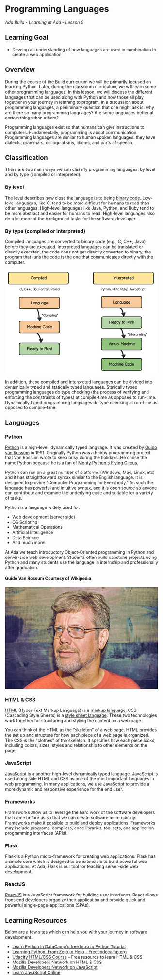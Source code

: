 # Programming Languages

_Ada Build - Learning at Ada - Lesson 0_

## Learning Goal

* Develop an understanding of how languages are used in combination to create a web application

## Overview


During the course of the Build curriculum we will be primarily focused on learning Python. Later, during the classroom curriculum, we will learn some other programming languages. In this lesson, we will discuss the different languages that can be used along with Python and how those all play together in your journey in learning to program. In a discussion about programming languages, a preliminary question that one might ask is: why are there so many programming languages? Are some languages better at certain things than others?

Programming languages exist so that humans can give instructions to computers. Fundamentally, programming is about communication. Programming languages are similar to human spoken languages: they have dialects, grammars, colloquialisms, idioms, and parts of speech.

## Classification

There are two main ways we can classify programming languages, by level and by type (compiled or interpreted).

### By level

The level describes how close the language is to being [binary code](https://en.wikipedia.org/wiki/Binary_code). Low-level languages, like C, tend to be more difficult for humans to read than other languages. High-level languages like Java, Python, and Ruby tend to be more abstract and easier for humans to read. High-level languages also do a lot more of the background tasks for the software developer.

### By type (compiled or interpreted)

Compiled languages are converted to binary code (e.g., C, C++, Java) before they are executed. Interpreted languages can be translated or directly executed, the code does not get directly converted to binary, the program that runs the code is the one that communicates directly with the computer.

![Compiled vs Interpreted](./images/compiled-interpreted.png)

In addition, these compiled and interpreted languages can be divided into dynamically typed and statically typed languages. Statically typed programming languages do type checking (the process of verifying and enforcing the constraints of types) at compile-time as opposed to run-time. Dynamically typed programming languages do type checking at run-time as opposed to compile-time.

## Languages

### Python

[Python](https://www.python.org) is a high-level, dynamically typed language.  It was created by [Guido van Rossum](https://en.wikipedia.org/wiki/Guido_van_Rossum) in 1991.  Originally Python was a hobby programming project that Van Rossum wrote to keep busy during the holidays.  He chose the name Python because he is a fan of [Monty Python's Flying Circus](https://en.wikipedia.org/wiki/Monty_Python%27s_Flying_Circus).

Python can run on a great number of platforms (Windows, Mac, Linux, etc) and it has straightforward syntax similar to the English language.  It is designed to provide "Computer Programming for Everybody."  As such the language has powerful and intuitive syntax, and it is [open source](https://en.wikipedia.org/wiki/Open-source_software) so anyone can contribute and examine the underlying code and suitable for a variety of tasks.

Python is a language widely used for:

* Web development (server side)
* OS Scripting
* Mathematical Operations
* Artificial Intelligence
* Data Science
* And much more!

At Ada we teach introductory Object-Oriented programming in Python and server-side web development.  Students often build capstone projects using Python and many students use the language in internship and professionally after graduation.

#### Guido Van Rossum Courtesy of Wikipedia

![Guido van Rossum in 2019](images/guido-van-rossum.jpg)

### HTML & CSS

[HTML](https://developer.mozilla.org/en-US/docs/Web/HTML) (Hyper-Text Markup Language) is a [markup language](https://en.wikipedia.org/wiki/Markup_language). CSS (Cascading Style Sheets) is a [style sheet language](https://en.wikipedia.org/wiki/Style_sheet_language). These two technologies work together for structuring and styling the content on a web page.

You can think of the HTML as the "skeleton" of a web page. HTML provides the set up and structure for how each piece of a web page is organized. The CSS is the "clothes" of the skeleton. It specifies how each piece looks, including colors, sizes, styles and relationship to other elements on the page.

### JavaScript

[JavaScript](https://developer.mozilla.org/en-US/docs/Learn/JavaScript/First_steps/What_is_JavaScript) is a another high-level dynamically typed language. JavaScript is used along side HTML and CSS as one of the most important languages in web programming. In many applications, we use JavaScript to provide a more dynamic and responsive experience for the end user.

### Frameworks

Frameworks allow us to leverage the hard work of the software developers that came before us so that we can create software more quickly. Frameworks make it possible to build and deploy applications. Frameworks may include programs, compilers, code libraries, tool sets, and application programming interfaces (APIs).

### Flask

Flask is a Python micro-framework for creating web applications.  Flask has a simple core which is designed to be extensible to build powerful web applications.  At Ada, Flask is our tool for teaching server-side web development.

### ReactJS

[ReactJS](https://reactjs.org/) is a JavaScript framework for building user interfaces.  React allows front-end developers organize their application and provide quick and powerful single-page-applications (SPAs).


## Learning Resources

Below are a few sites which can help you with your journey in software development.

* [Learn Python in DataCamp's free Intro to Python Tutorial](https://www.learnpython.org/)
* [Learning Python: From Zero to Hero - Freecodecamp.org](https://www.freecodecamp.org/news/learning-python-from-zero-to-hero-120ea540b567/)
* [Udacity HTML/CSS Course](https://www.udacity.com/course/intro-to-html-and-css--ud001) - Free resource to learn HTML & CSS
* [Mozilla Developers Network on HTML & CSS](https://developer.mozilla.org/en-US/docs/Learn/HTML)
* [Mozilla Developers Network on JavaScript](https://developer.mozilla.org/en-US/docs/Learn/JavaScript)
* [Learn JavaScript Online](https://learnjavascript.online/)

